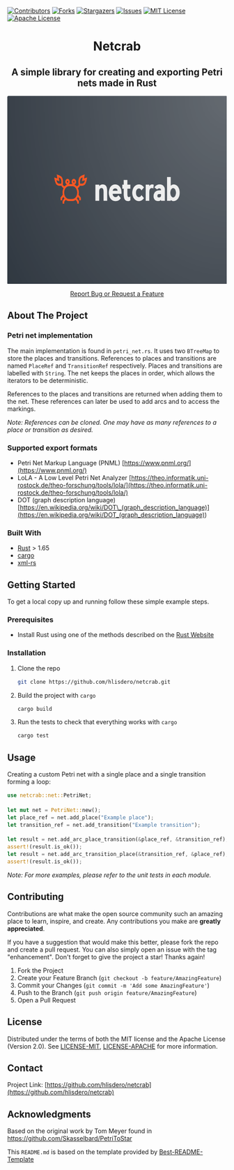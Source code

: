 <!-- PROJECT SHIELDS -->
[![Contributors][contributors-shield]][contributors-url]
[![Forks][forks-shield]][forks-url]
[![Stargazers][stars-shield]][stars-url]
[![Issues][issues-shield]][issues-url]
[![MIT License][license-shield]][license-mit-url]
[![Apache License][license-shield]][license-apache-url]

<div align="center">
<h1 align="center">Netcrab</h1>

## A simple library for creating and exporting Petri nets made in Rust

<img align="center" width="655" height="431" src="images/logo.png">

[Report Bug or Request a Feature](https://github.com/hlisdero/netcrab/issues)

</div>

## About The Project

### Petri net implementation

The main implementation is found in `petri_net.rs`. It uses two `BTreeMap` to store the places and transitions. References to places and transitions are named `PlaceRef` and `TransitionRef` respectively. Places and transitions are labelled with `String`. The net keeps the places in order, which allows the iterators to be deterministic.

References to the places and transitions are returned when adding them to the net. These references can later be used to add arcs and to access the markings.

_Note: References can be cloned. One may have as many references to a place or transition as desired._

### Supported export formats

- Petri Net Markup Language (PNML) [https://www.pnml.org/](https://www.pnml.org/)
- LoLA - A Low Level Petri Net Analyzer [https://theo.informatik.uni-rostock.de/theo-forschung/tools/lola/](https://theo.informatik.uni-rostock.de/theo-forschung/tools/lola/)
- DOT (graph description language) [https://en.wikipedia.org/wiki/DOT\_(graph_description_language)](<https://en.wikipedia.org/wiki/DOT_(graph_description_language)>)

### Built With

- [Rust](https://www.rust-lang.org/) > 1.65
- [cargo](https://doc.rust-lang.org/cargo/)
- [xml-rs](https://docs.rs/xml-rs/latest/xml/)

## Getting Started

To get a local copy up and running follow these simple example steps.

### Prerequisites

- Install Rust using one of the methods described on the [Rust Website](https://www.rust-lang.org/tools/install)

### Installation

1. Clone the repo

   ```sh
   git clone https://github.com/hlisdero/netcrab.git
   ```

2. Build the project with `cargo`

   ```sh
   cargo build
   ```

3. Run the tests to check that everything works with `cargo`

   ```sh
   cargo test
   ```

## Usage

Creating a custom Petri net with a single place and a single transition forming a loop:

```rust
use netcrab::net::PetriNet;

let mut net = PetriNet::new();
let place_ref = net.add_place("Example place");
let transition_ref = net.add_transition("Example transition");

let result = net.add_arc_place_transition(&place_ref, &transition_ref);
assert!(result.is_ok());
let result = net.add_arc_transition_place(&transition_ref, &place_ref);
assert!(result.is_ok());
```

_Note: For more examples, please refer to the unit tests in each module._

## Contributing

Contributions are what make the open source community such an amazing place to learn, inspire, and create. Any contributions you make are **greatly appreciated**.

If you have a suggestion that would make this better, please fork the repo and create a pull request. You can also simply open an issue with the tag "enhancement".
Don't forget to give the project a star! Thanks again!

1. Fork the Project
2. Create your Feature Branch (`git checkout -b feature/AmazingFeature`)
3. Commit your Changes (`git commit -m 'Add some AmazingFeature'`)
4. Push to the Branch (`git push origin feature/AmazingFeature`)
5. Open a Pull Request

## License

Distributed under the terms of both the MIT license and the Apache License (Version 2.0). See [LICENSE-MIT](./LICENSE-MIT), [LICENSE-APACHE](./LICENSE-APACHE) for more information.

## Contact

Project Link: [https://github.com/hlisdero/netcrab](https://github.com/hlisdero/netcrab)

## Acknowledgments

Based on the original work by Tom Meyer found in <https://github.com/Skasselbard/PetriToStar>

This `README.md` is based on the template provided by [Best-README-Template](https://github.com/othneildrew/Best-README-Template)

<!-- MARKDOWN LINKS & IMAGES -->
<!-- https://www.markdownguide.org/basic-syntax/#reference-style-links -->
[contributors-shield]: https://img.shields.io/github/contributors/hlisdero/netcrab.svg
[contributors-url]: https://github.com/hlisdero/netcrab/graphs/contributors
[forks-shield]: https://img.shields.io/github/forks/hlisdero/netcrab.svg
[forks-url]: https://github.com/hlisdero/netcrab/network/members
[stars-shield]: https://img.shields.io/github/stars/hlisdero/netcrab.svg
[stars-url]: https://github.com/hlisdero/netcrab/stargazers
[issues-shield]: https://img.shields.io/github/issues/hlisdero/netcrab.svg
[issues-url]: https://github.com/hlisdero/netcrab/issues
[license-shield]: https://img.shields.io/github/license/hlisdero/netcrab.svg
[license-mit-url]: https://github.com/hlisdero/netcrab/blob/master/LICENSE-MIT
[license-apache-url]: https://github.com/hlisdero/netcrab/blob/master/LICENSE-APACHE
